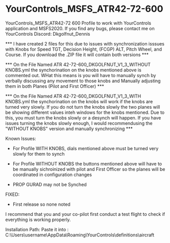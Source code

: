 # YourControls_MSFS_ATR42-72-600
YourControls_MSFS_ATR42-72 600
Profile to work with YourControls application and MSFS2020. If you find any bugs, please contact me on YourControls Discord: Dkgolfnut_Dennis

*** I have created 2 files for this due to issues with synchronization isssues with Knobs for Speed TGT, Decision Height, (FCGP) ALT, Pitch Wheel, and Course. If you download the .ZIP file it will contain both versions ***

*** On the File Named ATR 42-72-600_DKGOLFNUT_V1_3_WITHOUT KNOBS.yml the synchorination on the knobs mentioned above is commented out. WHat this means is you will have to manually synch by verbally discussing any movement to those knobs and Manually adjusting them in both Planes (Pilot and First Officer) ***

*** On the File Named ATR 42-72-600_DKGOLFNUT_V1_3_WITH KNOBS.yml the synchorination on the knobs will work if the knobs are turned very slowly. If you do not turn the knobs slowly the two planes will be showing different values inteh windows for the knobs mentioned. Due to this, you must turn the knobs slowly or a desynch will happen. If you have issues turning the knobs slowly enough, I would recommendusing the "WITHOUT KNOBS" version and manually synchronizing ***

Known Issues:
- For Profile WITH KNOBS, dials mentioned above must be turned very slowly for them to synch

- For Profile WITHOUT KNOBS the buttons mentioned above will have to be manually sichroinized with pilot and First Officer so the planes will be coordinated in configuration changes

- PROP GURAD may not be Synched

FIXED:
- First release so none noted


I recommend that you and your co-pilot first conduct a test flight to check if everything is working properly.

Installation Path: Paste it into : C:\Users\username\AppData\Roaming\YourControls\definitions\aircraft
